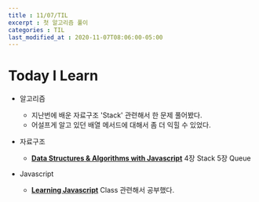 ```yaml
---
title : 11/07/TIL
excerpt : 첫 알고리즘 풀이 
categories : TIL
last_modified_at : 2020-11-07T08:06:00-05:00
---
```


# Today I Learn  
  
 - 알고리즘  
    - 지난번에 배운 자료구조 'Stack' 관련해서 한 문제 풀어봤다.  
    - 어설프게 알고 있던 배열 메서드에 대해서 좀 더 익힐 수 있었다.  

 - 자료구조  
    - [__Data Structures & Algorithms with Javascript__](https://book.naver.com/bookdb/book_detail.nhn?bid=8095174) 4장 Stack 5장 Queue 

 - Javascript  
   - [__Learning Javascript__](https://book.naver.com/bookdb/book_detail.nhn?bid=12181869) Class 관련해서 공부했다.
